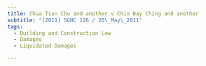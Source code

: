 ```yaml
---
title: Chua Tian Chu and another v Chin Bay Ching and another 
subtitle: "[2011] SGHC 126 / 20\_May\_2011"
tags:
  - Building and Construction Law
  - Damages
  - Liquidated Damages

---
```


